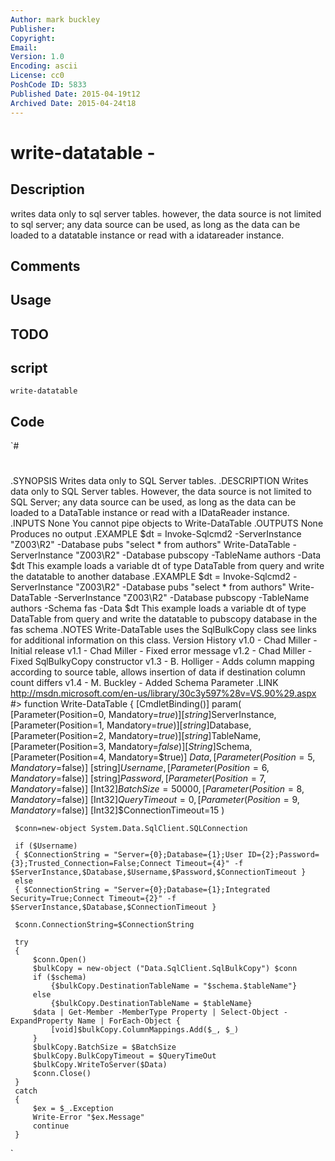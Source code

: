 ```yaml
---
Author: mark buckley
Publisher: 
Copyright: 
Email: 
Version: 1.0
Encoding: ascii
License: cc0
PoshCode ID: 5833
Published Date: 2015-04-19t12
Archived Date: 2015-04-24t18
---
```


# write-datatable - 

## Description

writes data only to sql server tables. however, the data source is not limited to sql server; any data source can be used, as long as the data can be loaded to a datatable instance or read with a idatareader instance.

## Comments



## Usage



## TODO



## script

`write-datatable`

## Code

`#
 #
 .SYNOPSIS 
 Writes data only to SQL Server tables. 
 .DESCRIPTION 
 Writes data only to SQL Server tables. However, the data source is not limited to SQL Server; any data source can be used, as long as the data can be loaded to a DataTable instance or read with a IDataReader instance. 
 .INPUTS 
 None 
     You cannot pipe objects to Write-DataTable 
 .OUTPUTS 
 None 
     Produces no output 
 .EXAMPLE 
 $dt = Invoke-Sqlcmd2 -ServerInstance "Z003\R2" -Database pubs "select *  from authors" 
 Write-DataTable -ServerInstance "Z003\R2" -Database pubscopy -TableName authors -Data $dt 
 This example loads a variable dt of type DataTable from query and write the datatable to another database 
 .EXAMPLE 
 $dt = Invoke-Sqlcmd2 -ServerInstance "Z003\R2" -Database pubs "select *  from authors" 
 Write-DataTable -ServerInstance "Z003\R2" -Database pubscopy -TableName authors -Schema fas -Data $dt 
 This example loads a variable dt of type DataTable from query and write the datatable to pubscopy database in the fas schema
 .NOTES 
 Write-DataTable uses the SqlBulkCopy class see links for additional information on this class. 
 Version History 
 v1.0   - Chad Miller - Initial release 
 v1.1   - Chad Miller - Fixed error message 
 v1.2   - Chad Miller - Fixed SqlBulkyCopy constructor
 v1.3   - B. Holliger - Adds column mapping according to source table, allows insertion of data if destination column count differs
 v1.4   - M. Buckley  - Added Schema Parameter
 .LINK 
 http://msdn.microsoft.com/en-us/library/30c3y597%28v=VS.90%29.aspx 
 #> 
 function Write-DataTable 
 { 
     [CmdletBinding()] 
     param( 
     [Parameter(Position=0, Mandatory=$true)] [string]$ServerInstance, 
     [Parameter(Position=1, Mandatory=$true)] [string]$Database, 
     [Parameter(Position=2, Mandatory=$true)] [string]$TableName, 
     [Parameter(Position=3, Mandatory=$false)] [String]$Schema,  
     [Parameter(Position=4, Mandatory=$true)] $Data, 
     [Parameter(Position=5, Mandatory=$false)] [string]$Username, 
     [Parameter(Position=6, Mandatory=$false)] [string]$Password, 
     [Parameter(Position=7, Mandatory=$false)] [Int32]$BatchSize=50000, 
     [Parameter(Position=8, Mandatory=$false)] [Int32]$QueryTimeout=0, 
     [Parameter(Position=9, Mandatory=$false)] [Int32]$ConnectionTimeout=15 
     ) 
      
     $conn=new-object System.Data.SqlClient.SQLConnection 
  
     if ($Username) 
     { $ConnectionString = "Server={0};Database={1};User ID={2};Password={3};Trusted_Connection=False;Connect Timeout={4}" -f $ServerInstance,$Database,$Username,$Password,$ConnectionTimeout } 
     else 
     { $ConnectionString = "Server={0};Database={1};Integrated Security=True;Connect Timeout={2}" -f $ServerInstance,$Database,$ConnectionTimeout } 
  
     $conn.ConnectionString=$ConnectionString 
  
     try 
     { 
         $conn.Open() 
         $bulkCopy = new-object ("Data.SqlClient.SqlBulkCopy") $conn
         if ($schema) 
             {$bulkCopy.DestinationTableName = "$schema.$tableName"}
         else
             {$bulkCopy.DestinationTableName = $tableName}
         $data | Get-Member -MemberType Property | Select-Object -ExpandProperty Name | ForEach-Object {
             [void]$bulkCopy.ColumnMappings.Add($_, $_)
         }
         $bulkCopy.BatchSize = $BatchSize 
         $bulkCopy.BulkCopyTimeout = $QueryTimeOut 
         $bulkCopy.WriteToServer($Data) 
         $conn.Close() 
     } 
     catch 
     { 
         $ex = $_.Exception 
         Write-Error "$ex.Message" 
         continue 
     } 
  
`

